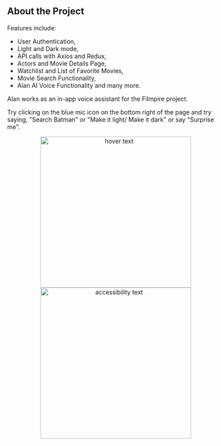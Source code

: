 ## About the Project

Features include:

- User Authentication,
- Light and Dark mode,
- API calls with Axios and Redux,
- Actors and Movie Details Page,
- Watchlist and List of Favorite Movies,
- Movie Search Functionality,
- Alan AI Voice Functionality and many more.

Alan works as an in-app voice assistant for the Filmpire project.

Try clicking on the blue mic icon on the bottom right of the page and try saying, "Search Batman" or "Make it light/ Make it dark" or say "Surprise me".


<p align="center">
  <img src={HomePage.jpeg} width="350" title="hover text">
  <img src="your_relative_path_here_number_2_large_name" width="350" alt="accessibility text">
</p>
